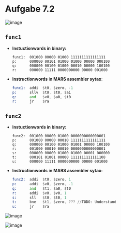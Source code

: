 # Aufgabe 7.2
![image](https://github.com/Code-Hauptwache/RA_SoSe24_Rauch/assets/103366844/9e4c0b99-3932-4bba-b2a8-42e4feffd239)

## `func1`
- **Instuctionwords in binary:**
    ```
    func1:  001000 00000 01000 1111111111111111
    p:      000000 00101 01000 01000 00000 000100
    q:      000000 00100 01000 00010 00000 100100
    r:      000000 11111 0000000000 00000 001000
    ```
- **Instructionwords in MARS assembler sytax:**
    ```asm
    func1:  addi  $t0, $zero, -1
    p:      sllv  $t0, $t0, $a1
    q:      and   $v0, $a0, $t0
    r:      jr    $ra
    ```

## `func2`
- **Instuctionwords in binary:**
    ```
    func2:  001000 00000 01000 0000000000000001
    p:      001000 00000 00010 1111111111111111
    q:      000000 00100 01000 01001 00000 100100
    r:      001000 00010 00010 0000000000000001
    s:      000000 00000 01000 01000 00001 000000
    t:      000101 01001 00000 1111111111111100
    u:      000000 11111 0000000000 00000 001000
    ```
- **Instructionwords in MARS assembler sytax:**
    ```asm
    func2:  addi  $t0, $zero, 1
    p:      addi  $v0, $zero, -1
    q:      and   $t1, $a0, $t0
    r:      addi  $v0, $v0, 1
    s:      sll   $t0, $t0, 1
    t:      bne   $t1, $zero, ??? //TODO: Understand
    u:      jr    $ra
    ```

![image](https://github.com/Code-Hauptwache/RA_SoSe24_Rauch/assets/103366844/c9a9c84a-2612-4e73-9b55-c99bc50ba869)

![image](https://github.com/Code-Hauptwache/RA_SoSe24_Rauch/assets/103366844/9475f9bf-4f37-40ba-a313-737332c7b6fd)
